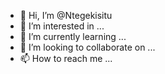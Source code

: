 - 👋 Hi, I’m @Ntegekisitu
- 👀 I’m interested in ...
- 🌱 I’m currently learning ...
- 💞️ I’m looking to collaborate on ...
- 📫 How to reach me ...

<!---
Ntegekisitu/Ntegekisitu is a ✨ special ✨ repository because its `README.md` (this file) appears on your GitHub profile.
You can click the Preview link to take a look at your changes.
--->
